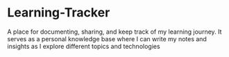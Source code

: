 # Learning-Tracker
A place for documenting, sharing, and keep track of my learning journey. It serves as a personal knowledge base where I can write my notes and insights as I explore different topics and technologies
